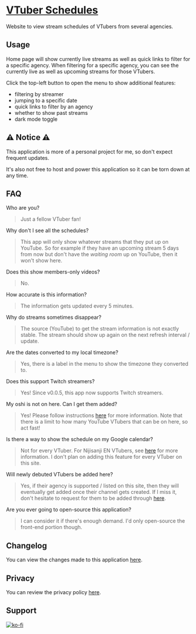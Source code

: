 # [VTuber Schedules](https://vtuberschedules.com/)

Website to view stream schedules of VTubers from several agencies.

## Usage

Home page will show currently live streams as well as quick links to filter for a specific agency.
When filtering for a specific agency, you can see the currently live as well as upcoming streams
for those VTubers.

Click the top-left button to open the menu to show additional features:

- filtering by streamer
- jumping to a specific date
- quick links to filter by an agency
- whether to show past streams
- dark mode toggle

## ⚠️ Notice ⚠️

This application is more of a personal project for me, so don't expect frequent updates.

It's also not free to host and power this application so it can be torn down at any time.

## FAQ

Who are you?
> Just a fellow VTuber fan!

Why don't I see all the schedules?
> This app will only show whatever streams that they put up on YouTube. So for example if they have an upcoming stream 5 days from now but don't have the *waiting room* up on YouTube, then it won't show here.

Does this show members-only videos?
> No.

How accurate is this information?
> The information gets updated every 5 minutes.

Why do streams sometimes disappear?
> The source (YouTube) to get the stream information is not exactly stable. The stream should show up again on the next refresh interval / update.

Are the dates converted to my local timezone?
> Yes, there is a label in the menu to show the timezone they converted to.

Does this support Twitch streamers?
> Yes! Since v0.0.5, this app now supports Twitch streamers.

My oshi is not on here. Can I get them added?
> Yes! Please follow instructions [here](https://github.com/clovenski/vtuber-schedules/blob/main/assets/Onboarding.md) for more information. Note that there is a limit to how many YouTube VTubers that can be on here, so act fast!

Is there a way to show the schedule on my Google calendar?
> Not for every VTuber. For Nijisanji EN VTubers, see [here](https://github.com/clovenski/nijisanji-en-schedules/blob/main/assets/gcal/README.md) for more information. I don't plan on adding this feature for every VTuber on this site.

Will newly debuted VTubers be added here?
> Yes, if their agency is supported / listed on this site, then they will eventually get added once their channel gets created. If I miss it, don't hesitate to request for them to be added through [here](https://github.com/clovenski/vtuber-schedules/blob/main/assets/Onboarding.md).

Are you ever going to open-source this application?
> I can consider it if there's enough demand. I'd only open-source the front-end portion though.

## Changelog

You can view the changes made to this application [here](https://github.com/clovenski/vtuber-schedules/blob/main/assets/CHANGELOG.md).

## Privacy

You can review the privacy policy [here](https://github.com/clovenski/vtuber-schedules/blob/main/assets/PrivacyPolicy.md).

## Support

[![ko-fi](https://ko-fi.com/img/githubbutton_sm.svg)](https://ko-fi.com/W7W34N0W3)
